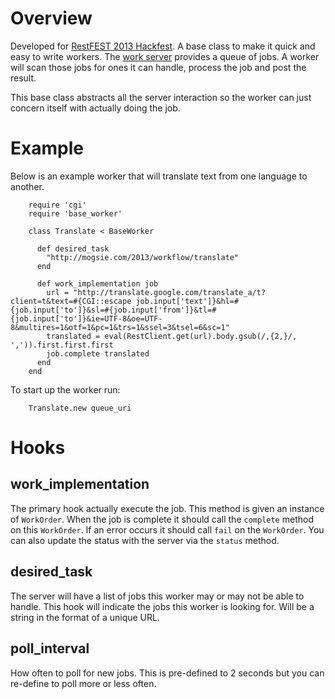 # Overview

Developed for [RestFEST 2013 Hackfest](https://github.com/RESTFest/2013-greenville/wiki/Hack%20Day). A base class to 
make it quick and easy to write workers. The [work server](https://github.com/RESTFest/2013-greenville/wiki/Work-order) 
provides a queue of jobs. A worker will scan those jobs for ones it can handle, process the job and post the result.

This base class abstracts all the server interaction so the worker can just concern itself with
actually doing the job.

# Example

Below is an example worker that will translate text from one language to another.

        require 'cgi'
        require 'base_worker'
        
        class Translate < BaseWorker
        
          def desired_task
            "http://mogsie.com/2013/workflow/translate"
          end
        
          def work_implementation job
            url = "http://translate.google.com/translate_a/t?client=t&text=#{CGI::escape job.input['text']}&hl=#{job.input['to']}&sl=#{job.input['from']}&tl=#{job.input['to']}&ie=UTF-8&oe=UTF-8&multires=1&otf=1&pc=1&trs=1&ssel=3&tsel=6&sc=1"
            translated = eval(RestClient.get(url).body.gsub(/,{2,}/, ',')).first.first.first
            job.complete translated
          end
        end

To start up the worker run:

        Translate.new queue_uri

# Hooks

## work_implementation

The primary hook actually execute the job. This method is given an instance of `WorkOrder`. When the job is complete
it should call the `complete` method on this `WorkOrder`. If an error occurs it should call `fail` on the `WorkOrder`.
You can also update the status with the server via the `status` method.

## desired_task

The server will have a list of jobs this worker may or may not be able to handle. This hook will indicate the
jobs this worker is looking for. Will be a string in the format of a unique URL.

## poll_interval

How often to poll for new jobs. This is pre-defined to 2 seconds but you can re-define to poll more or less often.

